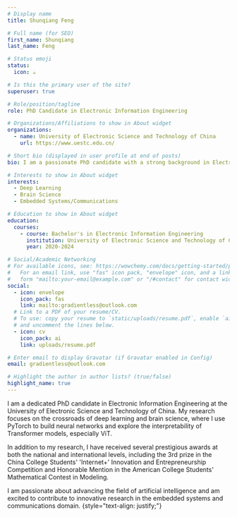 ```yaml
---
# Display name
title: Shunqiang Feng

# Full name (for SEO)
first_name: Shunqiang
last_name: Feng

# Status emoji
status:
  icon: ☕️

# Is this the primary user of the site?
superuser: true

# Role/position/tagline
role: PhD Candidate in Electronic Information Engineering

# Organizations/Affiliations to show in About widget
organizations:
  - name: University of Electronic Science and Technology of China
    url: https://www.uestc.edu.cn/

# Short bio (displayed in user profile at end of posts)
bio: I am a passionate PhD candidate with a strong background in Electronic Information Engineering. My research interests include deep learning, brain science, and computational modeling.

# Interests to show in About widget
interests:
  - Deep Learning
  - Brain Science
  - Embedded Systems/Communications

# Education to show in About widget
education:
  courses:
    - course: Bachelor's in Electronic Information Engineering
      institution: University of Electronic Science and Technology of China
      year: 2020-2024

# Social/Academic Networking
# For available icons, see: https://wowchemy.com/docs/getting-started/page-builder/#icons
#   For an email link, use "fas" icon pack, "envelope" icon, and a link in the
#   form "mailto:your-email@example.com" or "/#contact" for contact widget.
social:
  - icon: envelope
    icon_pack: fas
    link: mailto:gradientless@outlook.com
  # Link to a PDF of your resume/CV.
  # To use: copy your resume to `static/uploads/resume.pdf`, enable `ai` icons in `params.yaml`,
  # and uncomment the lines below.
  - icon: cv
    icon_pack: ai
    link: uploads/resume.pdf

# Enter email to display Gravatar (if Gravatar enabled in Config)
email: gradientless@outlook.com

# Highlight the author in author lists? (true/false)
highlight_name: true
---
```


I am a dedicated PhD candidate in Electronic Information Engineering at the University of Electronic Science and Technology of China. My research focuses on the crossroads of deep learning and brain science, where I use PyTorch to build neural networks and explore the interpretability of Transformer models, especially ViT.

In addition to my research, I have received several prestigious awards at both the national and international levels, including the 3rd prize in the China College Students' 'Internet+' Innovation and Entrepreneurship Competition and Honorable Mention in the American College Students' Mathematical Contest in Modeling.

I am passionate about advancing the field of artificial intelligence and am excited to contribute to innovative research in the embedded systems and communications domain.
{style="text-align: justify;"}
